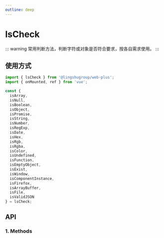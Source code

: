 ```yaml
---
outline: deep
---
```


# lsCheck

::: warning 常用判断方法，判断字符或对象是否符合要求，按各自需求使用。
:::

## 使用方式

```js
import { lsCheck } from '@lingshugroup/web-plus';
import { onMounted, ref } from 'vue';

const {
  isArray,
  isNull,
  isBoolean,
  isObject,
  isPromise,
  isString,
  isNumber,
  isRegExp,
  isDate,
  isHex,
  isRgb,
  isRgba,
  isColor,
  isUndefined,
  isFunction,
  isEmptyObject,
  isExist,
  isWindow,
  isComponentInstance,
  isFirefox,
  isArrayBuffer,
  isFile,
  isValidJSON
} = lsCheck;
```

## API

### 1. Methods

<ApiIntro :tableColumn="tableMethodColumn" :tableData="tableMethodData" />

<script setup>
import { tableMethodColumn } from '../../constant';
import { onMounted, ref } from 'vue';

const tableMethodData = ref([
  {
    name: 'isArray',
    desc: '判断是否是数组',
    type: 'function',
    value: 'boolean',
  },
  {
    name: 'isNull',
    desc: '判断是否是null',
    type: 'function',
    value: 'boolean',
  },
  {
    name: 'isBoolean',
    desc: '判断是否是布尔值',
    type: 'function',
    value: 'boolean',
  },
  {
    name: 'isObject',
    desc: '判断是否是对象',
    type: 'function',
    value: 'boolean',
  },
  {
    name: 'isPromise',
    desc: '判断是否是promise',
    type: 'function',
    value: 'boolean',
  },
  {
    name: 'isString',
    desc: '判断是否是字符串',
    type: 'function',
    value: 'boolean',
  },
  {
    name: 'isNumber',
    desc: '判断是否是数字',
    type: 'function',
    value: 'boolean',
  },
  {
    name: 'isRegExp',
    desc: '判断是否是正则表达式',
    type: 'function',
    value: 'boolean',
  },
  {
    name: 'isDate',
    desc: '判断是否是日期',
    type: 'function',
    value: 'boolean',
  },
  {
    name: 'isHex',
    desc: '判断是否是十六进制',
    type: 'function',
    value: 'boolean',
  },
  {
    name: 'isRgb',
    desc: '判断是否是rgb',
    type: 'function',
    value: 'boolean',
  },
  {
    name: 'isRgba',
    desc: '判断是否是rgba',
    type: 'function',
    value: 'boolean',
  },
  {
    name: 'isColor',
    desc: '判断是否是颜色',
    type: 'function',
    value: 'boolean',
  },
  {
    name: 'isUndefined',
    desc: '判断是否是undefined',
    type: 'function',
    value: 'boolean',
  },
  {
    name: 'isFunction',
    desc: '判断是否是函数',
    type: 'function',
    value: 'boolean',
  },
  {
    name: 'isEmptyObject',
    desc: '判断是否是空对象',
    type: 'function',
    value: 'boolean',
  },
  {
    name: 'isExist',
    desc: '判断对象是否存在',
    type: 'function',
    value: 'boolean',
  },
  {
    name: 'isWindow',
    desc: '判断是否是window对象',
    type: 'function',
    value: 'boolean',
  },
  {
    name: 'isComponentInstance',
    desc: '判断是否是组件实例',
    type: 'function',
    value: 'boolean',
  },
  {
    name: 'isFirefox',
    desc: '判断是否是火狐浏览器',
    type: 'function',
    value: 'boolean',
  },
  {
    name: 'isArrayBuffer',
    desc: '判断是否是ArrayBuffer对象',
    type: 'function',
    value: 'boolean',
  },
  {
    name: 'isFile',
    desc: '判断是否是文件对象',
    type: 'function',
    value: 'boolean',
  },
  {
    name: 'isValidJSON',
    desc: '判断是否是有效的JSON字符串',
    type: 'function',
    value: 'boolean',
  }
]);
</script>
